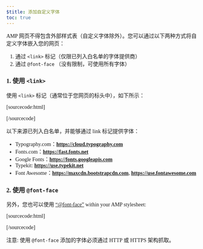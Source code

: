 ```yaml
---
$title: 添加自定义字体
toc: true
---
```




AMP 网页不得包含外部样式表（自定义字体除外）。您可以通过以下两种方式将自定义字体嵌入您的网页：

1.  通过 `<link>` 标记（仅限已列入白名单的字体提供商）
2.  通过 `@font-face` （没有限制，可使用所有字体）

###  1. 使用 `<link>`

 使用 `<link>` 标记（通常位于您网页的标头中），如下所示：

[sourcecode:html]

<link rel="stylesheet" href="https://fonts.googleapis.com/css?family=Tangerine">
[/sourcecode]

以下来源已列入白名单，并能够通过 link 标记提供字体：

*  Typography.com：**https://cloud.typography.com**
*  Fonts.com：**https://fast.fonts.net**
*  Google Fonts：**https://fonts.googleapis.com**
*  Typekit: **https://use.typekit.net**
*  Font Awesome：**https://maxcdn.bootstrapcdn.com**, **https://use.fontawesome.com**

###  2. 使用 `@font-face`

 另外，您也可以使用 [&ldquo;@font-face&rdquo;](https://developer.mozilla.org/zh-cn/docs/Web/CSS/@font-face)
within your AMP stylesheet:

[sourcecode:html]

<style amp-custom>
  @font-face {
    font-family: "Bitstream Vera Serif Bold";
    src: url("https://somedomain.org/VeraSeBd.ttf");
  }

  body {
    font-family: "Bitstream Vera Serif Bold", serif;
  }
</style>

[/sourcecode]

注意: 使用 `@font-face` 添加的字体必须通过 HTTP 或 HTTPS 架构抓取。

